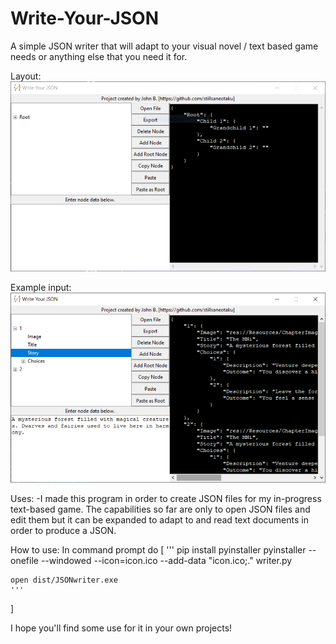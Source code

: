 # Write-Your-JSON
A simple JSON writer that will adapt to your visual novel / text based game needs or anything else that you need it for.

Layout:
![Empty view of program](face.PNG)

Example input:
![Program with content](content.PNG)

Uses:
-I made this program in order to create JSON files for my in-progress text-based game. The capabilities so far are only
to open JSON files and edit them but it can be expanded to adapt to and read text documents in order to produce a JSON. 

How to use: 
In command prompt do 
[
    '''
    pip install pyinstaller
    pyinstaller --onefile --windowed --icon=icon.ico --add-data "icon.ico;." writer.py

    open dist/JSONwriter.exe
    '''
]

I hope you'll find some use for it in your own projects!
